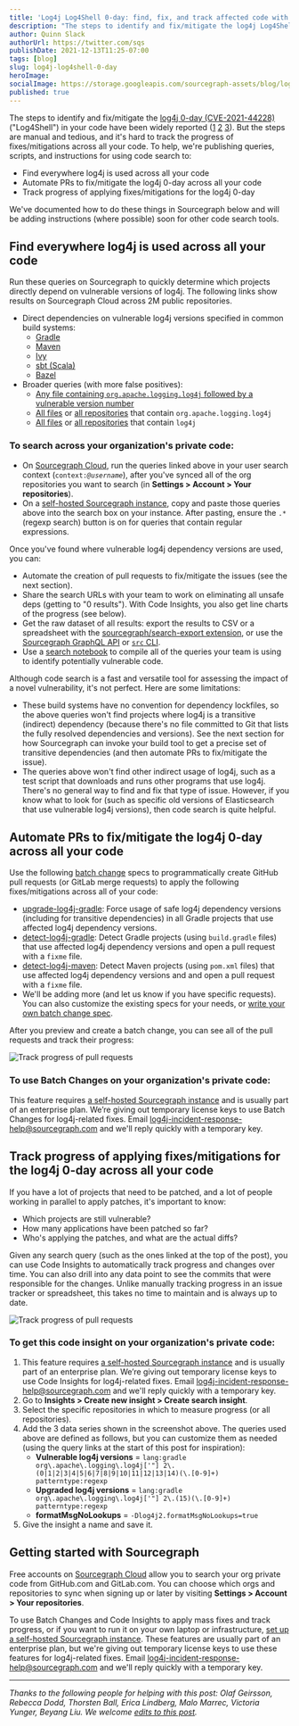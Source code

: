 ```yaml
---
title: 'Log4j Log4Shell 0-day: find, fix, and track affected code with code search'
description: "The steps to identify and fix/mitigate the log4j Log4Shell 0-day (CVE-2021-44228) in your code have been widely reported. But they're manual and tedious, and it's hard to track the progress of fixes/mitigations across all your code. Here's how code search can help find, fix, and track code affected by the log4j 0-day."
author: Quinn Slack
authorUrl: https://twitter.com/sqs
publishDate: 2021-12-13T11:25-07:00
tags: [blog]
slug: log4j-log4shell-0-day
heroImage:
socialImage: https://storage.googleapis.com/sourcegraph-assets/blog/log4j/log4j-track-progress-prs.png
published: true
---
```


The steps to identify and fix/mitigate the [log4j 0-day (CVE-2021-44228)](https://nvd.nist.gov/vuln/detail/CVE-2021-44228) ("Log4Shell") in your code have been widely reported ([1](https://www.lunasec.io/docs/blog/log4j-zero-day/) [2](https://logging.apache.org/log4j/2.x/security.html) [3](https://www.reddit.com/r/blueteamsec/comments/rd38z9/log4j_0day_being_exploited/)). But the steps are manual and tedious, and it's hard to track the progress of fixes/mitigations across all your code. To help, we're publishing queries, scripts, and instructions for using code search to:

- Find everywhere log4j is used across all your code
- Automate PRs to fix/mitigate the log4j 0-day across all your code
- Track progress of applying fixes/mitigations for the log4j 0-day

We've documented how to do these things in Sourcegraph below and will be adding instructions (where possible) soon for other code search tools.

## Find everywhere log4j is used across all your code

Run these queries on Sourcegraph to quickly determine which projects directly depend on vulnerable versions of log4j. The following links show results on Sourcegraph Cloud across 2M public repositories.

- Direct dependencies on vulnerable log4j versions specified in common build systems:
  - [Gradle](https://sourcegraph.com/search?q=context:global+lang:gradle+org%5C.apache%5C.logging%5C.log4j%5B%27%22%5D+2%5C.%280%7C1%7C2%7C3%7C4%7C5%7C6%7C7%7C8%7C9%7C10%7C11%7C12%7C13%7C14%29%28%5C.%5B0-9%5D%2B%29&patternType=regexp)
  - [Maven](https://sourcegraph.com/search?q=context:global+file:pom.xml+%3Clog4j%5C.version%3E2%5C.%280%7C1%7C2%7C3%7C4%7C5%7C6%7C7%7C8%7C9%7C10%7C11%7C12%7C13%7C14%29%28%5C.%5B0-9%5D%2B%29%3C/log4j%5C.version%3E&patternType=regexp)
  - [Ivy](https://sourcegraph.com/search?q=context:global+file:ivy.xml+org%3D%22org%5C.apache%5C.logging%5C.log4j%22+rev%3D%222%5C.%280%7C1%7C2%7C3%7C4%7C5%7C6%7C7%7C8%7C9%7C10%7C11%7C12%7C13%7C14%29%28%5C.%5B0-9%5D%2B%29%22&patternType=regexp)
  - [sbt (Scala)](https://sourcegraph.com/search?q=context:global+file:%5C.sbt%24+%22org.apache.logging.log4j%22+%25+%222%5C.%280%7C1%7C2%7C3%7C4%7C5%7C6%7C7%7C8%7C9%7C10%7C11%7C12%7C13%7C14%29%28%5C.%5B0-9%5D%2B%29&patternType=regexp)
  - [Bazel](https://sourcegraph.com/search?q=context:global+lang:bazel+org%5C.apache%5C.logging%5C.log4j:+2%5C.%280%7C1%7C2%7C3%7C4%7C5%7C6%7C7%7C8%7C9%7C10%7C11%7C12%7C13%7C14%29%28%5C.%5B0-9%5D%2B%29&patternType=regexp)
- Broader queries (with more false positives):
  - [Any file containing `org.apache.logging.log4j` followed by a vulnerable version number](https://sourcegraph.com/search?q=context:global+org%5C.apache%5C.logging%5C.log4j+2%5C.%280%7C1%7C2%7C3%7C4%7C5%7C6%7C7%7C8%7C9%7C10%7C11%7C12%7C13%7C14%29%28%5C.%5B0-9%5D%2B%29&patternType=regexp)
  - [All files](https://sourcegraph.com/search?q=context:global+org.apache.logging.log4j&patternType=regexp&case=yes) or [all repositories](https://sourcegraph.com/search?q=context:global+org.apache.logging.log4j+select:repo&patternType=regexp&case=yes) that contain `org.apache.logging.log4j`
  - [All files](https://sourcegraph.com/search?q=context:global+log4j&patternType=literal) or [all repositories](https://sourcegraph.com/search?q=context:global+log4j+select:repo&patternType=literal) that contain `log4j`

### To search across your organization's private code:

- On [Sourcegraph Cloud](https://sourcegraph.com), run the queries linked above in your user search context (<code>context:<i>@username</i></code>), after you've synced all of the org repositories you want to search (in **Settings > Account > Your repositories**).
- On a [self-hosted Sourcegraph instance](https://docs.sourcegraph.com/#quick-install), copy and paste those queries above into the search box on your instance. After pasting, ensure the `.*` (regexp search) button is on for queries that contain regular expressions.

Once you've found where vulnerable log4j dependency versions are used, you can:

- Automate the creation of pull requests to fix/mitigate the issues (see the next section).
- Share the search URLs with your team to work on eliminating all unsafe deps (getting to "0 results"). With Code Insights, you also get line charts of the progress (see below).
- Get the raw dataset of all results: export the results to CSV or a spreadsheet with the [sourcegraph/search-export extension](https://sourcegraph.com/extensions/sourcegraph/search-export), or use the [Sourcegraph GraphQL API](https://docs.sourcegraph.com/api/graphql) or [`src` CLI](https://github.com/sourcegraph/src-cli#readme).
- Use a [search notebook](https://sourcegraph.com/github.com/sourcegraph/notebooks/-/blob/log4j.snb.md) to compile all of the queries your team is using to identify potentially vulnerable code.

Although code search is a fast and versatile tool for assessing the impact of a novel vulnerability, it's not perfect. Here are some limitations:

- These build systems have no convention for dependency lockfiles, so the above queries won't find projects where log4j is a transitive (indirect) dependency (because there's no file committed to Git that lists the fully resolved dependencies and versions). See the next section for how Sourcegraph can invoke your build tool to get a precise set of transitive dependencies (and then automate PRs to fix/mitigate the issue).
- The queries above won't find other indirect usage of log4j, such as a test script that downloads and runs other programs that use log4j. There's no general way to find and fix that type of issue. However, if you know what to look for (such as specific old versions of Elasticsearch that use vulnerable log4j versions), then code search is quite helpful.

## Automate PRs to fix/mitigate the log4j 0-day across all your code

Use the following [batch change](https://docs.sourcegraph.com/batch_changes) specs to programmatically create GitHub pull requests (or GitLab merge requests) to apply the following fixes/mitigations across all of your code:

- [upgrade-log4j-gradle](https://github.com/sourcegraph/log4j-cve-code-search-resources/tree/main/batch-changes): Force usage of safe log4j dependency versions (including for transitive dependencies) in all Gradle projects that use affected log4j dependency versions.
- [detect-log4j-gradle](https://github.com/sourcegraph/log4j-cve-code-search-resources/tree/main/batch-changes): Detect Gradle projects (using `build.gradle` files) that use affected log4j dependency versions and open a pull request with a `fixme` file.
- [detect-log4j-maven](https://github.com/sourcegraph/log4j-cve-code-search-resources/tree/main/batch-changes): Detect Maven projects (using `pom.xml` files) that use affected log4j dependency versions and and open a pull request with a `fixme` file.
- We'll be adding more (and let us know if you have specific requests). You can also customize the existing specs for your needs, or [write your own batch change spec](https://docs.sourcegraph.com/batch_changes).

After you preview and create a batch change, you can see all of the pull requests and track their progress:

![Track progress of pull requests](https://storage.googleapis.com/sourcegraph-assets/blog/log4j/log4j-track-progress-prs.png)

### To use Batch Changes on your organization's private code:

This feature requires [a self-hosted Sourcegraph instance](https://docs.sourcegraph.com/#getting-started) and is usually part of an enterprise plan. We’re giving out temporary license keys to use Batch Changes for log4j-related fixes. Email [log4j-incident-response-help@sourcegraph.com](mailto:log4j-incident-response-help@sourcegraph.com) and we'll reply quickly with a temporary key.

## Track progress of applying fixes/mitigations for the log4j 0-day across all your code

If you have a lot of projects that need to be patched, and a lot of people working in parallel to apply patches, it's important to know:

- Which projects are still vulnerable?
- How many applications have been patched so far?
- Who's applying the patches, and what are the actual diffs?

Given any search query (such as the ones linked at the top of the post), you can use Code Insights to automatically track progress and changes over time. You can also drill into any data point to see the commits that were responsible for the changes. Unlike manually tracking progress in an issue tracker or spreadsheet, this takes no time to maintain and is always up to date.

![Track progress of pull requests](https://storage.googleapis.com/sourcegraph-assets/blog/log4j/log4j-code-insights.png)

### To get this code insight on your organization's private code:

1. This feature requires [a self-hosted Sourcegraph instance](https://docs.sourcegraph.com/#getting-started) and is usually part of an enterprise plan. We’re giving out temporary license keys to use Code Insights for log4j-related fixes. Email [log4j-incident-response-help@sourcegraph.com](mailto:log4j-incident-response-help@sourcegraph.com) and we'll reply quickly with a temporary key.
1. Go to **Insights > Create new insight > Create search insight**.
1. Select the specific repositories in which to measure progress (or all repositories).
1. Add the 3 data series shown in the screenshot above. The queries used above are defined as follows, but you can customize them as needed (using the query links at the start of this post for inspiration):
   - **Vulnerable log4j versions** = `lang:gradle org\.apache\.logging\.log4j['"] 2\.(0|1|2|3|4|5|6|7|8|9|10|11|12|13|14)(\.[0-9]+) patterntype:regexp`
   - **Upgraded log4j versions** = `lang:gradle org\.apache\.logging\.log4j['"] 2\.(15)(\.[0-9]+) patterntype:regexp`
   - **formatMsgNoLookups** = `-Dlog4j2.formatMsgNoLookups=true`
1. Give the insight a name and save it.

## Getting started with Sourcegraph

Free accounts on [Sourcegraph Cloud](https://sourcegraph.com) allow you to search your org private code from GitHub.com and GitLab.com. You can choose which orgs and repositories to sync when signing up or later by visiting **Settings > Account > Your repositories**.

To use Batch Changes and Code Insights to apply mass fixes and track progress, or if you want to run it on your own laptop or infrastructure, [set up a self-hosted Sourcegraph instance](https://docs.sourcegraph.com/#getting-started). These features are usually part of an enterprise plan, but we're giving out temporary license keys to use these features for log4j-related fixes. Email [log4j-incident-response-help@sourcegraph.com](mailto:log4j-incident-response-help@sourcegraph.com) and we'll reply quickly with a temporary key.

---

_Thanks to the following people for helping with this post: Olaf Geirsson, Rebecca Dodd, Thorsten Ball, Erica Lindberg, Malo Marrec, Victoria Yunger, Beyang Liu. We welcome [edits to this post](https://github.com/sourcegraph/about/tree/main/blogposts/2021/log4j-log4-shell-0-day.md)._
